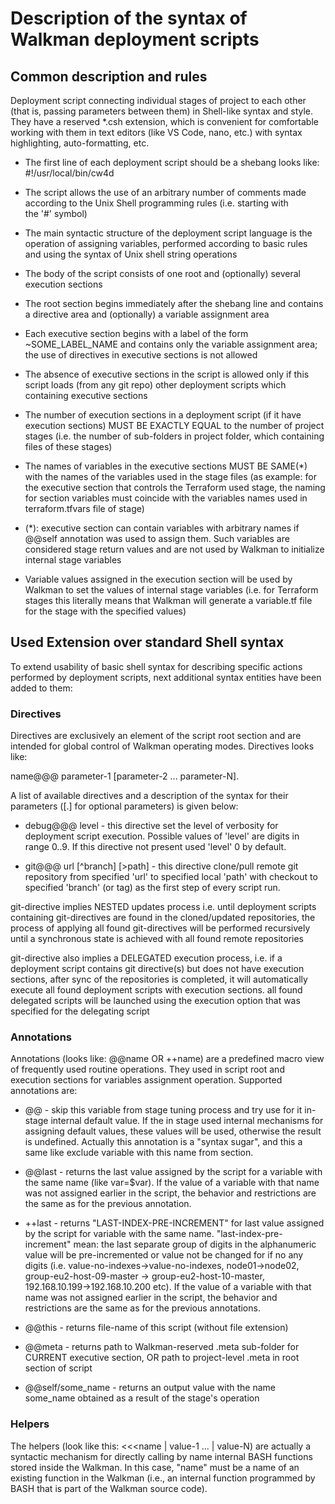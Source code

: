 
# Description of the syntax of Walkman deployment scripts

## Common description and rules
Deployment script connecting individual stages of project to each other 
(that is, passing parameters between them) in Shell-like syntax and style. 
They have a reserved *.csh extension, which is convenient for comfortable 
working with them in text editors (like VS Code, nano, etc.) with syntax 
highlighting, auto-formatting, etc. 

- The first line of each deployment script should be a shebang looks 
like: #!/usr/local/bin/cw4d

- The script allows the use of an arbitrary number of comments made 
according to the Unix Shell programming rules (i.e. starting with  
the '#' symbol)

- The main syntactic structure of the deployment script language is the
operation of assigning variables, performed according to basic rules 
and using the syntax of Unix shell string operations

- The body of the script consists of one root and (optionally) several 
execution sections

- The root section begins immediately after the shebang line and contains 
a directive area and (optionally) a variable assignment area

- Each executive section begins with a label of the form ~SOME_LABEL_NAME 
and contains only the variable assignment area; the use of directives 
in executive sections is not allowed 

- The absence of executive sections in the script is allowed only if 
this script loads (from any git repo) other deployment scripts which 
containing executive sections

- The number of execution sections in a deployment script (if it have 
execution sections) MUST BE EXACTLY EQUAL to the number of project 
stages (i.e. the number of sub-folders in project folder, which 
containing files of these stages)

- The names of variables in the executive sections MUST BE SAME(*) with 
the names of the variables used in the stage files (as example: for the 
executive section that controls the Terraform used stage, the naming 
for section variables must coincide with the variables names used in 
terraform.tfvars file of stage)

- (*): executive section can contain variables with arbitrary 
names if @@self annotation  was used to assign them. Such variables are 
considered stage return values and are not used by Walkman to initialize 
internal stage variables

- Variable values assigned in the execution section will be used by Walkman 
to set the values of internal stage variables (i.e. for Terraform stages 
this literally means that Walkman will generate a variable.tf file for 
the stage with the specified values)


## Used Extension over standard Shell syntax  
To extend usability of basic shell syntax for describing specific actions
performed by deployment scripts, next additional syntax entities have been 
added to them: 

### Directives
Directives are exclusively an element of the script root section and are 
intended for global control of Walkman operating modes. Directives 
looks like: 

name@@@ parameter-1 [parameter-2 ... parameter-N]. 

A list of available directives and a description of the syntax for their 
parameters ([.] for optional parameters) is given below:

- debug@@@ level - this directive set the level of verbosity
for deployment script execution. Possible values of 'level' are digits 
in range 0..9. If this directive not present used 'level' 0 by default.  

- git@@@ url [^branch] [>path] - this directive clone/pull remote git 
repository from specified 'url' to specified local 'path' with checkout 
to specified  'branch' (or tag) as the first step of every script run.

git-directive implies NESTED updates process i.e. until deployment 
scripts containing git-directives are found in the cloned/updated 
repositories, the process of applying all found git-directives will 
be performed recursively until a synchronous state is achieved with all 
found remote repositories 

git-directive also implies a DELEGATED execution process, i.e. 
if a deployment script contains git directive(s) but does not have 
execution sections, after sync of the repositories is completed, it will 
automatically execute all found deployment scripts with execution 
sections. all found delegated scripts will be launched using the execution 
option that was specified for the delegating script

### Annotations
Annotations (looks like: @@name OR ++name)  are a predefined  macro view of 
frequently used routine operations. They used in script root and execution 
sections for variables assignment operation. Supported annotations are: 

- @@ - skip this variable from  stage tuning process and try use for it 
in-stage internal default value. If the in stage used internal mechanisms 
for assigning default values, these values will be used, otherwise the 
result is undefined. Actually this annotation is a "syntax sugar", and 
this a same like exclude variable with this name from section. 

- @@last - returns the last value assigned by the script for a 
variable with the same name (like var=$var).  If the value of a 
variable with that name was not assigned earlier in the script, the 
behavior and restrictions are the same as for the previous annotation.
 
- ++last - returns "LAST-INDEX-PRE-INCREMENT" for last value 
assigned by the script for variable with the same name. 
"last-index-pre-increment" mean: the last separate group of digits 
in the alphanumeric value will be pre-incremented or value not be 
changed for if no any digits (i.e. value-no-indexes->value-no-indexes,
node01->node02, group-eu2-host-09-master -> group-eu2-host-10-master,
192.168.10.199->192.168.10.200 etc). If the value of a variable with 
that name was not assigned earlier in the script, the behavior and 
restrictions are the same as for the previous annotations. 

- @@this - returns file-name of this script (without file extension)

- @@meta - returns path to Walkman-reserved .meta sub-folder for 
CURRENT executive section, OR path to project-level .meta in root
section of script

- @@self/some_name - returns an output value with the name some_name 
obtained as a result of the stage's operation


###  Helpers
The helpers (look like this: <<<name | value-1 ... | value-N) are actually 
a syntactic mechanism for directly calling by name internal BASH functions 
stored inside the Walkman. In this case, "name" must be a name of an existing 
function in the Walkman (i.e., an internal function programmed by BASH that
 is part of the Walkman source code).


